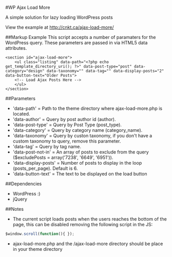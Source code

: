 #WP Ajax Load More

A simple solution for lazy loading WordPress posts

View the example at http://cnkt.ca/ajax-load-more/

##Markup Example
This script accepts a number of paramaters for the WordPress query. These parameters are passed in via HTML5 data attributes.

```
<section id="ajax-load-more">
	<ul class="listing" data-path="<?php echo get_template_directory_uri(); ?>" data-post-type="post" data-category="design" data-taxonomy="" data-tag="" data-display-posts="2" data-button-text="Older Posts">
	<!-- Load Ajax Posts Here -->
	</ul>
</section>
```

##Parameters
- 'data-path' = Path to the theme directory where ajax-load-more.php is located.
- 'data-author' = Query by post author id (author).
- 'data-post-type' = Query by Post Type (post_type).
- 'data-category' = Query by category name (category_name).
- 'data-taxonomy' = Query by custon taxonomy, if you don't have a custom taxonomy to query, remove this parameter.
- 'data-tag' = Query by tag name.
- 'data-post-not-in' = An array of posts to exclude from the query ($excludePosts = array('7238', '6649', '6951')).
- 'data-display-posts' = Number of posts to display in the loop (posts_per_page). Default is 6.
- 'data-button-text' = The text to be displayed on the load button

##Dependencies
- WordPress :)
- jQuery

##Notes
* The current script loads posts when the users reaches the bottom of the page, this can be disabled removing the following script in the JS:
```javascript
$window.scroll(function(){ });
```
* ajax-load-more.php and the /ajax-load-more directory should be place in your theme directory

